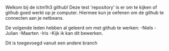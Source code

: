 Welkom bij de ictm1h3 github! 
Deze test 'repository' is er om te kijken of github goed werkt op je computer. Hiermee kun je oefenen om de github te connecten aan je netbeans.

De volgende leden hebben al geleerd om met github te werken:
-Niels 
-Julian
-Maarten
-Iris
-Kijk ik kan dit bewerken.


Dit is toegevoegd vanuit een andere branch